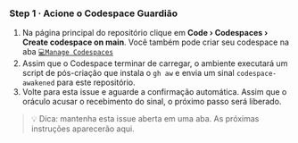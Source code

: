 ### Step 1 · Acione o Codespace Guardião

1. Na página principal do repositório clique em **Code › Codespaces › Create codespace on main**. Você também pode criar seu codespace na aba [`💻Manage Codespaces`](../codespaces/)
2. Assim que o Codespace terminar de carregar, o ambiente executará um script de pós-criação que instala o `gh aw` e envia um sinal `codespace-awakened` para este repositório.
3. Volte para esta issue e aguarde a confirmação automática. Assim que o oráculo acusar o recebimento do sinal, o próximo passo será liberado.

> 💡 Dica: mantenha esta issue aberta em uma aba. As próximas instruções aparecerão aqui.

